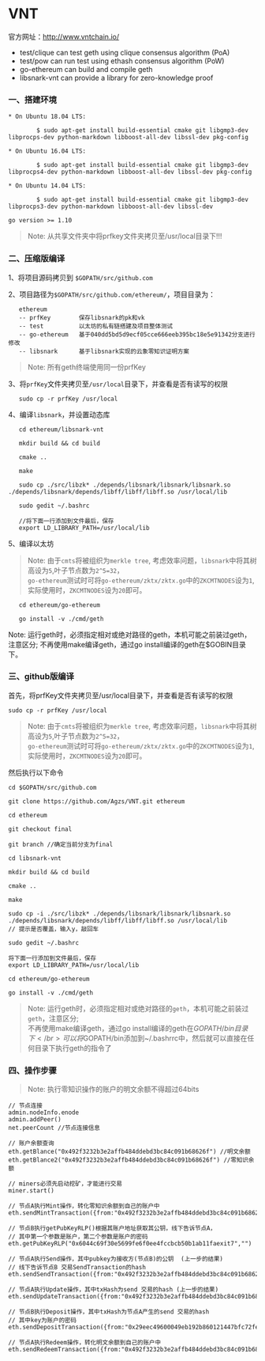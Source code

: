 # VNT
官方网址：http://www.vntchain.io/

* test/clique can test geth using clique consensus algorithm (PoA)
* test/pow can run test using ethash consensus algorithm (PoW)
* go-ethereum can build and compile geth
* libsnark-vnt can provide a library for zero-knowledge proof

### 一、搭建环境
```
* On Ubuntu 18.04 LTS:

        $ sudo apt-get install build-essential cmake git libgmp3-dev libprocps-dev python-markdown libboost-all-dev libssl-dev pkg-config
        
* On Ubuntu 16.04 LTS:

        $ sudo apt-get install build-essential cmake git libgmp3-dev libprocps4-dev python-markdown libboost-all-dev libssl-dev pkg-config
        
* On Ubuntu 14.04 LTS:

        $ sudo apt-get install build-essential cmake git libgmp3-dev libprocps3-dev python-markdown libboost-all-dev libssl-dev

go version >= 1.10
```

> Note: 从共享文件夹中将prfkey文件夹拷贝至/usr/local目录下!!!

### 二、压缩版编译

1、将项目源码拷贝到 `$GOPATH/src/github.com`

2、项目路径为`$GOPATH/src/github.com/ethereum/`，项目目录为：
```
   ethereum
   -- prfKey        保存libsnark的pk和vk
   -- test          以太坊的私有链搭建及项目整体测试
   -- go-ethereum   基于040dd5bd5d9ecf05cce666eeb395bc18e5e91342分支进行修改
   -- libsnark      基于libsnark实现的云象零知识证明方案
```
> Note: 所有geth终端使用同一份prfKey

3、将`prfKey`文件夹拷贝至`/usr/local`目录下，并查看是否有读写的权限
```   
   sudo cp -r prfKey /usr/local
```

4、编译`libsnark`，并设置动态库
```
   cd ethereum/libsnark-vnt
   
   mkdir build && cd build

   cmake ..

   make

   sudo cp ./src/libzk* ./depends/libsnark/libsnark/libsnark.so ./depends/libsnark/depends/libff/libff/libff.so /usr/local/lib

   sudo gedit ~/.bashrc

   //将下面一行添加到文件最后，保存
   export LD_LIBRARY_PATH=/usr/local/lib
```

5、编译以太坊
> Note: 由于`cmts`将被组织为`merkle tree`, 考虑效率问题，`libsnark`中将其树高设为`5`,叶子节点数为`2^5=32`，</br>
   `go-ethereum`测试时可将`go-ethereum/zktx/zktx.go`中的`ZKCMTNODES`设为`1`, 实际使用时，`ZKCMTNODES`设为`20`即可。

```
   cd ethereum/go-ethereum

   go install -v ./cmd/geth
```
Note: 运行geth时，必须指定相对或绝对路径的geth，本机可能之前装过geth，注意区分; 不再使用make编译geth，通过go install编译的geth在$GOBIN目录下。


### 三、github版编译

首先，将prfKey文件夹拷贝至/usr/local目录下，并查看是否有读写的权限
```
sudo cp -r prfKey /usr/local
```

> Note: 由于`cmts`将被组织为`merkle tree`, 考虑效率问题，`libsnark`中将其树高设为`5`,叶子节点数为`2^5=32`，</br>
   `go-ethereum`测试时可将`go-ethereum/zktx/zktx.go`中的`ZKCMTNODES`设为`1`, 实际使用时，`ZKCMTNODES`设为`20`即可。

然后执行以下命令
```
cd $GOPATH/src/github.com

git clone https://github.com/Agzs/VNT.git ethereum

cd ethereum

git checkout final

git branch //确定当前分支为final

cd libsnark-vnt

mkdir build && cd build

cmake ..

make

sudo cp -i ./src/libzk* ./depends/libsnark/libsnark/libsnark.so ./depends/libsnark/depends/libff/libff/libff.so /usr/local/lib
// 提示是否覆盖，输入y，敲回车

sudo gedit ~/.bashrc

将下面一行添加到文件最后，保存
export LD_LIBRARY_PATH=/usr/local/lib

cd ethereum/go-ethereum

go install -v ./cmd/geth

```

> Note: 运行geth时，必须指定相对或绝对路径的`geth`，本机可能之前装过`geth`，注意区分; </br>
不再使用make编译geth，通过go install编译的geth在$GOPATH/bin目录下 </br>
可以将$GOPATH/bin添加到~/.bashrrc中，然后就可以直接在任何目录下执行geth的指令了 </br>

### 四、操作步骤
> Note: 执行零知识操作的账户的明文余额不得超过64bits
```
// 节点连接
admin.nodeInfo.enode
admin.addPeer()
net.peerCount //节点连接信息

// 账户余额查询
eth.getBlance("0x492f3232b3e2affb484ddebd3bc84c091b68626f") //明文余额
eth.getBlance2("0x492f3232b3e2affb484ddebd3bc84c091b68626f") //零知识余额

// miners必须先启动挖矿，才能进行交易
miner.start()

// 节点A执行Mint操作，转化零知识余额到自己的账户中
eth.sendMintTransaction({from:"0x492f3232b3e2affb484ddebd3bc84c091b68626f",value:"0x1234"})

// 节点B执行getPubKeyRLP()根据其账户地址获取其公钥，线下告诉节点A，
// 其中第一个参数是账户，第二个参数是账户的密码
eth.getPubKeyRLP("0x6044c69f30e5699fe6f0ee4fccbcb50b1ab11faexit7","")

// 节点A执行Send操作，其中pubkey为接收方(节点B)的公钥  (上一步的结果)
// 线下告诉节点B 交易SendTransaction的hash
eth.sendSendTransaction({from:"0x492f3232b3e2affb484ddebd3bc84c091b68626f",value:"0x123",pubKey:"0xf842a0dfdc52fc4652e878a5ab8b714c493ccf4b8fc1106d457941a25989ce4ee2f5d7a0e600c1f446799b44e9e5d23712176a12dec4f4731e1adc7cc26f74b5e8a3d9c0"})

// 节点A执行Update操作，其中txHash为send 交易的hash (上一步的结果)
eth.sendUpdateTransaction({from:"0x492f3232b3e2affb484ddebd3bc84c091b68626f",txHash:"0x3493dc889528bc975436fcfb2fae9fd3d1829ecac0161e966a1459ab9df36f88"})

// 节点B执行Deposit操作，其中txHash为节点A产生的send 交易的hash
// 其中key为账户的密码
eth.sendDepositTransaction({from:"0x29eec49600049eb192b860121447bfc72fe7ebac",txHash:"0xb13787daae6718378334577d9ed16fda0575ddfa0511546d79c3eea1970f9753",key:""})

// 节点A执行Redeem操作，转化明文余额到自己的账户中
eth.sendRedeemTransaction({from:"0x492f3232b3e2affb484ddebd3bc84c091b68626f",value:"0x123"})
```
